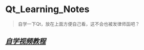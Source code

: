 # Qt_Learning_Notes
> 自学一下Qt，放在上面方便自己看，这不会也被发律师函吧？
## [_自学视频教程_](https://www.bilibili.com/video/BV1jX4y1K7bi/?share_source=copy_web&vd_source=17bd8b1bb0b1b1bf9cfe6344678a3319)

